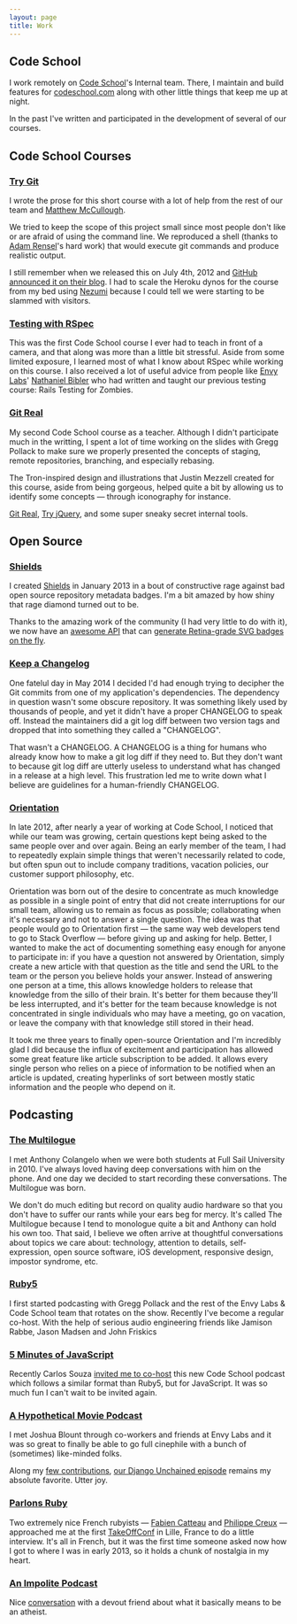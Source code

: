 ```yaml
---
layout: page
title: Work
---
```


## Code School
I work remotely on [Code School](http://codeschool.com)'s Internal
team. There, I maintain and build features for [codeschool.com](http://codeschool.com) along with
other little things that keep me up at night.

In the past I've written and participated in the development
of several of our courses.

## Code School Courses
### [Try Git](http://try.github.com)
I wrote the prose for this short course with a lot of
help from the rest of our team and [Matthew McCullough](https://twitter.com/matthewmccull).

We tried to keep the scope of this project small since most people don't like or
are afraid of using the command line. We reproduced a shell (thanks to
[Adam Rensel](https://twitter.com/adamrensel)'s hard work) that would
execute git commands and produce realistic output.

I still remember when we released this on July 4th, 2012 and
[GitHub announced it on their blog](https://github.com/blog/1183-try-git-in-your-browser).
I had to scale the Heroku dynos for the course from my bed using
[Nezumi](http://nezumiapp.com/) because I could tell we were starting to
be slammed with visitors.

### [Testing with RSpec](http://www.codeschool.com/courses/testing-with-rspec)
This was the first Code School course I ever had to teach in front of a
camera, and that along was more than a little bit stressful.
Aside from some limited exposure, I learned most of what I know about
RSpec while working on this course. I also received a lot of useful advice
from people like [Envy Labs](http://envylabs.com)' [Nathaniel Bibler](https://twitter.com/nbibler)
who had written and taught our previous testing course: Rails Testing for Zombies.

### [Git Real](http://www.codeschool.com/courses/testing-with-rspec)
My second Code School course as a teacher. Although I didn't participate
much in the writting, I spent a lot of time working on the slides with
Gregg Pollack to make sure we properly presented the concepts of staging,
remote repositories, branching, and especially rebasing.

The Tron-inspired design and illustrations that Justin Mezzell
created for this course, aside from being gorgeous, helped quite a bit by
allowing us to identify some concepts — through iconography for instance.

[Git Real](http://www.codeschool.com/courses/git-real),
[Try jQuery](http://www.codeschool.com/courses/try-jquery),
and some super sneaky secret internal tools.

## Open Source
### [Shields](https://github.com/badges/shields)
I created [Shields](http://shields.io) in January 2013 in a bout of constructive rage against bad open source repository metadata badges. I'm a bit amazed by how shiny that rage diamond turned out to be.

Thanks to the amazing work of the community (I had very little to do
with it), we now have an [awesome API](http://shields.io/) that can
[generate Retina-grade SVG badges on the fly](http://img.shields.io/badge/how%20cool-is%20that%3F-yellowgreen.svg).

### [Keep a Changelog](http://keepachangelog.com)
One fatelul day in May 2014 I decided I'd had enough trying to decipher the Git commits from one of my application's dependencies. The dependency in question wasn't some obscure repository. It was something likely used by thousands of people, and yet it didn't have a proper CHANGELOG to speak off. Instead the maintainers did a git log diff between two version tags and dropped that into something they called a "CHANGELOG".

That wasn't a CHANGELOG. A CHANGELOG is a thing for humans who already know how to make a git log diff if they need to. But they don't want to because git log diff are utterly useless to understand what has changed in a release at a high level. This frustration led me to write down what I believe are guidelines for a human-friendly CHANGELOG.

### [Orientation](http://orientation.io)
In late 2012, after nearly a year of working at Code School, I noticed that while
our team was growing, certain questions kept being asked to the same people over
and over again. Being an early member of the team, I had to repeatedly explain
simple things that weren't necessarily related to code, but often spun out to
include company traditions, vacation policies, our customer support philosophy,
etc.

Orientation was born out of the desire to concentrate as much knowledge as possible
in a single point of entry that did not create interruptions for our small team,
allowing us to remain as focus as possible; collaborating when it's necessary
and not to answer a single question. The idea was that people would go to Orientation
first — the same way web developers tend to go to Stack Overflow — before giving up
and asking for help. Better, I wanted to make the act of documenting something
easy enough for anyone to participate in: if you have a question not answered by
Orientation, simply create a new article with that question as the title and send
the URL to the team or the person you believe holds your answer. Instead of answering
one person at a time, this allows knowledge holders to release that knowledge from
the sillo of their brain. It's better for them because they'll be less interrupted,
and it's better for the team because knowledge is not concentrated in single
individuals who may have a meeting, go on vacation, or leave the company with that
knowledge still stored in their head.

It took me three years to finally open-source Orientation and I'm incredibly glad
I did because the influx of excitement and participation has allowed some great
feature like article subscription to be added. It allows every single person who
relies on a piece of information to be notified when an article is updated, creating
hyperlinks of sort between mostly static information and the people who depend on it.

## Podcasting
### [The Multilogue](http://themultilogue)
I met Anthony Colangelo when we were both students at Full Sail University in 2010. I've always loved having deep conversations with him on the phone. And one day we decided to start recording these conversations. The Multilogue was born.

We don't do much editing but record on quality audio hardware so that you don't have to suffer our rants while your ears beg for mercy. It's called The Multilogue because I tend to monologue quite a bit and Anthony can hold his own too. That said, I believe we often arrive at thoughtful conversations about topics we care about: technology, attention to details, self-expression, open source software, iOS development, responsive design, impostor syndrome, etc.

### [Ruby5](http://ruby5.envylabs.com)
I first started podcasting with Gregg Pollack and the rest of the
Envy Labs & Code School team that rotates on the show. Recently I've
become a regular co-host. With the help of serious audio engineering
friends like Jamison Rabbe, Jason Madsen and John Friskics

### [5 Minutes of JavaScript](http://five-js.envylabs.com/episodes/27-episode-27-may-15th-2014)
Recently Carlos Souza [invited me to co-host](http://five-js.envylabs.com/episodes/27-episode-27-may-15th-2014) this new Code School podcast
which follows a similar format than Ruby5, but for JavaScript. It was so
much fun I can't wait to be invited again.

### [A Hypothetical Movie Podcast](http://www.hypotheticalpodcast.com/contributors/olivier)
I met Joshua Blount through co-workers and friends at Envy Labs and it
was so great to finally be able to go full cinephile with a bunch of
(sometimes) like-minded folks.

Along my [few contributions](http://www.hypotheticalpodcast.com/contributors/olivier),
[our Django Unchained episode](http://www.hypotheticalpodcast.com/episode/django-unchained) remains my absolute favorite. Utter joy.

### [Parlons Ruby](http://parlonsruby.com/pr008-olivier-lacan/)
Two extremely nice French rubyists — [Fabien Catteau](https://github.com/fcat)
and [Philippe Creux](https://twitter.com/pcreux) — approached me at the
first [TakeOffConf](http://takeoffconf.com/2013) in Lille, France to do
a little interview. It's all in French, but it was the first time someone asked
now how I got to where I was in early 2013, so it holds a chunk of
nostalgia in my heart.

### [An Impolite Podcast](http://www.animpolitepodcast.com/episode/dolphinhorse)
Nice [conversation](http://www.animpolitepodcast.com/episode/dolphinhorse)
with a devout friend about what it basically means to be an atheist.
